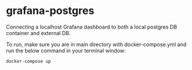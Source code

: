# grafana-postgres

Connecting a localhost Grafana dashboard to both a local postgres DB container and external DB.

To run, make sure you are in main directory with docker-compose.yml 
and run the below command in your terminal window:

````
docker-compose up
````
